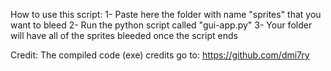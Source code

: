 How to use this script: 
 1- Paste here the folder with name "sprites" that you want to bleed
 2- Run the python script called "gui-app.py"
 3- Your folder will have all of the sprites bleeded once the script ends

Credit:
The compiled code (exe) credits go to: https://github.com/dmi7ry